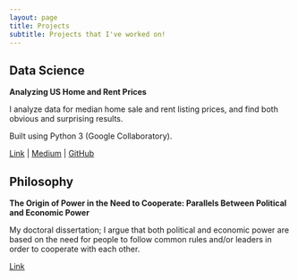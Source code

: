 ```yaml
---
layout: page
title: Projects
subtitle: Projects that I've worked on!
---
```


## Data Science

**Analyzing US Home and Rent Prices**

I analyze data for median home sale and rent listing prices, and find both obvious and surprising results.

Built using Python 3 (Google Collaboratory).

[Link](https://davidanagy.github.io/2019-09-27-analyzing-us-home-and-rent-prices/) | [Medium](https://medium.com/@davidanagy/analyzing-us-home-and-rent-prices-d753816b6bfc) | [GitHub](https://github.com/davidanagy/US-Housing-Analysis)

## Philosophy

**The Origin of Power in the Need to Cooperate: Parallels Between Political and Economic Power**

My doctoral dissertation; I argue that both political and economic power are based on the need for people to follow common rules and/or leaders in order to cooperate with each other.

[Link](https://academicworks.cuny.edu/gc_etds/3400/)
